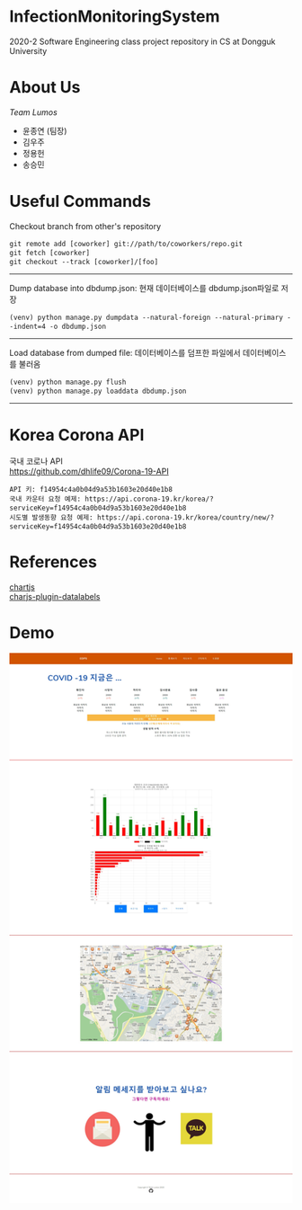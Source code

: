 # InfectionMonitoringSystem
2020-2 Software Engineering class project repository in CS at Dongguk University

# About Us
*Team Lumos*
* 윤종연 (팀장)
* 김우주
* 정용헌
* 송승민

# Useful Commands
Checkout branch from other's repository
```
git remote add [coworker] git://path/to/coworkers/repo.git
git fetch [coworker]
git checkout --track [coworker]/[foo]
```
***
Dump database into dbdump.json: 현재 데이터베이스를 dbdump.json파일로 저장
```
(venv) python manage.py dumpdata --natural-foreign --natural-primary --indent=4 -o dbdump.json
```
***
Load database from dumped file: 데이터베이스를 덤프한 파일에서 데이터베이스를 불러옴
```
(venv) python manage.py flush
(venv) python manage.py loaddata dbdump.json
```
***

# Korea Corona API
국내 코로나 API <br>
https://github.com/dhlife09/Corona-19-API 
```
API 키: f14954c4a0b04d9a53b1603e20d40e1b8
국내 카운터 요청 예제: https://api.corona-19.kr/korea/?serviceKey=f14954c4a0b04d9a53b1603e20d40e1b8
시도별 발생동향 요청 예제: https://api.corona-19.kr/korea/country/new/?serviceKey=f14954c4a0b04d9a53b1603e20d40e1b8
```

# References
[chartjs](https://www.chartjs.org/docs/latest/)  
[charjs-plugin-datalabels](https://chartjs-plugin-datalabels.netlify.app/guide/)

# Demo
![demo](res/site_screenshot.jpg)